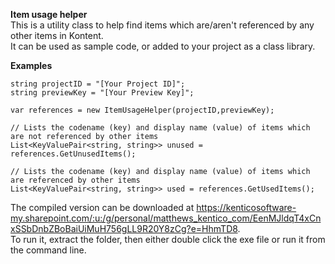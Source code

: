 **Item usage helper**  
This is a utility class to help find items which are/aren't referenced by any other items in Kontent.  
It can be used as sample code, or added to your project as a class library.  
  
**Examples**  
  
    string projectID = "[Your Project ID]";
	string previewKey = "[Your Preview Key]";
	
	var references = new ItemUsageHelper(projectID,previewKey);
	
	// Lists the codename (key) and display name (value) of items which are not referenced by other items
	List<KeyValuePair<string, string>> unused = references.GetUnusedItems();

	// Lists the codename (key) and display name (value) of items which are referenced by other items 
	List<KeyValuePair<string, string>> used = references.GetUsedItems();  
  
The compiled version can be downloaded at https://kenticosoftware-my.sharepoint.com/:u:/g/personal/matthews_kentico_com/EenMJldqT4xCnxSSbDnbZBoBaiUiMuH756gLL9R20Y8zCg?e=HhmTD8.  
To run it, extract the folder, then either double click the exe file or run it from the command line.